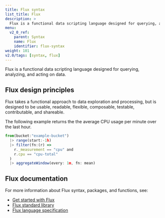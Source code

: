 ```yaml
---
title: Flux syntax
list_title: Flux
description: >
  Flux is a functional data scripting language designed for querying, analyzing, and acting on data.
menu:
  v2_0_ref:
    parent: Syntax
    name: Flux
    identifier: flux-syntax
weight: 101
v2.0/tags: [syntax, flux]
---
```


Flux is a functional data scripting language designed for querying, analyzing, and acting on data.

## Flux design principles
Flux takes a functional approach to data exploration and processing, but is designed
to be usable, readable, flexible, composable, testable, contributable, and shareable.

The following example returns the the average CPU usage per minute over the last hour.

```js
from(bucket:"example-bucket")
  |> range(start:-1h)
  |> filter(fn:(r) =>
    r._measurement == "cpu" and
    r.cpu == "cpu-total"
  )
  |> aggregateWindow(every: 1m, fn: mean)
```

## Flux documentation
For more information about Flux syntax, packages, and functions, see:

- [Get started with Flux](/v2.0/reference/flux/)
- [Flux standard library](/v2.0/reference/flux/stdlib/)
- [Flux language specification](/v2.0/reference/flux/language/)
